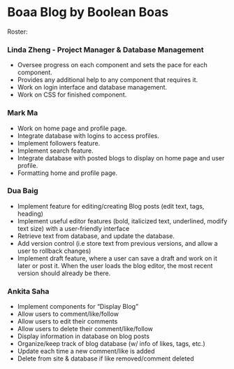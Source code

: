 # Boaa Blog by Boolean Boas

Roster:

### Linda Zheng - Project Manager & Database Management
<ul>
<li> Oversee progress on each component and sets the pace for each component. </li>
<li> Provides any additional help to any component that requires it. </li>
<li> Work on login interface and database management. </li> 
<li> Work on CSS for finished component. </li> 
 </ul>

### Mark Ma
<ul>
<li> Work on home page and profile page. </li> 
<li> Integrate database with logins to access profiles. </li> 
<li> Implement followers feature. </li> 
<li> Implement search feature. </li> 
<li> Integrate database with posted blogs to display on home page and user profile. </li> 
<li> Formatting home and profile page. </li> 
 </ul>
 
### Dua Baig
<ul>
<li> Implement feature for editing/creating Blog posts (edit text, tags, heading)
<li> Implement useful editor features (bold, italicized text, underlined, modify text size) with a user-friendly interface
<li> Retrieve text from database, and update the database. 
<li> Add version control (i.e store text from previous versions, and allow a user to rollback changes)
<li> Implement draft feature, where a user can save a draft and work on it later or post it. When the user loads the blog editor, the most recent version should already be there.
 </ul>
 
### Ankita Saha
<ul>
<li> Implement components for “Display Blog” </li> 
<li> Allow users to comment/like/follow </li> 
<li> Allow users to edit their comments  </li> 
<li> Allow users to delete their comment/like/follow </li> 
<li> Display information in database on blog posts </li> 
<li> Organize/keep track of blog database (w/ info of likes, tags, etc.) </li> 
<li> Update each time a new comment/like is added </li> 
<li> Delete from site & database if like removed/comment deleted </li> 
 </ul>
